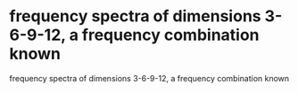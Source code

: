 # frequency spectra of dimensions 3-6-9-12, a frequency combination known

frequency spectra of dimensions 3-6-9-12, a frequency combination known